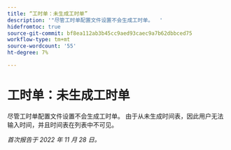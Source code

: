 ```yaml
---
title: “工时单：未生成工时单”
description: '"尽管工时单配置文件设置不会生成工时单。  '
hidefromtoc: true
source-git-commit: bf8ea112ab3b45cc9aed93caec9a7b62dbbced75
workflow-type: tm+mt
source-wordcount: '55'
ht-degree: 7%

---
```



# 工时单：未生成工时单

尽管工时单配置文件设置不会生成工时单。 由于从未生成时间表，因此用户无法输入时间，并且时间表在列表中不可见。

_首次报告于 2022 年 11 月 28 日。_

